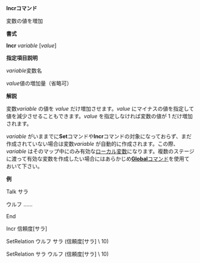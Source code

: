 **Incrコマンド**

変数の値を増加

**書式**

**Incr** *variable* [*value*]

**指定項目説明**

*variable*変数名

*value*値の増加量（省略可）

**解説**

変数*variable* の値を *value* だけ増加させます。*value* にマイナスの値を指定して値を減少させることもできます。*value* を指定しなければ変数の値が 1 だけ増加されます。

*variable* がいままでに**Set**コマンドや**Incr**コマンドの対象になっておらず、まだ作成されていない場合は変数*variable* が自動的に作成されます。この際、*variable* はそのマップ中にのみ有効な[ローカル変数](ローカル変数.md)になります。複数のステージに渡って有効な変数を作成したい場合にはあらかじめ[**Global**コマンド](Globalコマンド.md)を使用ておいて下さい。

**例**

Talk サラ

ウルフ ……

End

Incr 信頼度[サラ]

SetRelation ウルフ サラ (信頼度[サラ] \ 10)

SetRelation サラ ウルフ  (信頼度[サラ] \ 10)
